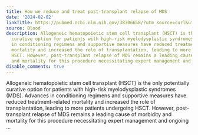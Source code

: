 ```yaml
---
title: How we reduce and treat post-transplant relapse of MDS
date: '2024-02-02'
linkTitle: https://pubmed.ncbi.nlm.nih.gov/38306658/?utm_source=curl&utm_medium=rss&utm_campaign=journals&utm_content=7603509&fc=None&ff=20240203170617&v=2.18.0
source: Blood
description: Allogeneic hematopoietic stem cell transplant (HSCT) is the only potentially
  curative option for patients with high-risk myelodysplastic syndromes (MDS). Advances
  in conditioning regimens and supportive measures have reduced treatment-related
  mortality and increased the role of transplantation, leading to more patients undergoing
  HSCT. However, post-transplant relapse of MDS remains a leading cause of morbidity
  and mortality for this procedure necessitating expert management and ongoing ...
disable_comments: true
---
```

Allogeneic hematopoietic stem cell transplant (HSCT) is the only potentially curative option for patients with high-risk myelodysplastic syndromes (MDS). Advances in conditioning regimens and supportive measures have reduced treatment-related mortality and increased the role of transplantation, leading to more patients undergoing HSCT. However, post-transplant relapse of MDS remains a leading cause of morbidity and mortality for this procedure necessitating expert management and ongoing ...